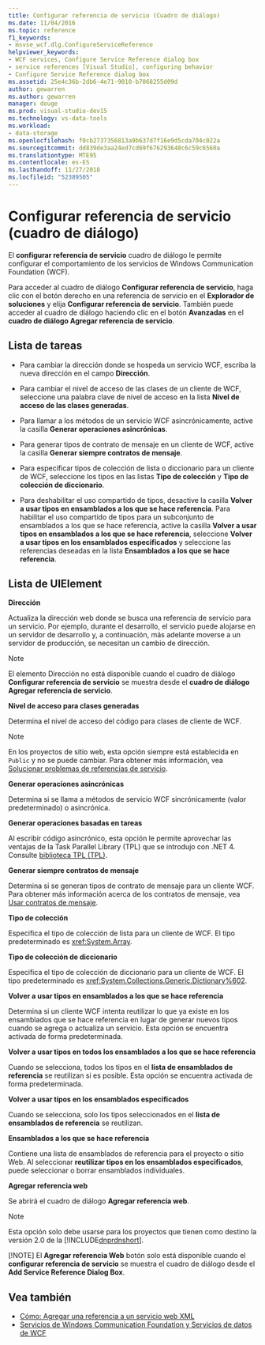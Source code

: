 ```yaml
---
title: Configurar referencia de servicio (Cuadro de diálogo)
ms.date: 11/04/2016
ms.topic: reference
f1_keywords:
- msvse_wcf.dlg.ConfigureServiceReference
helpviewer_keywords:
- WCF services, Configure Service Reference dialog box
- service references [Visual Studio], configuring behavior
- Configure Service Reference dialog box
ms.assetid: 25e4c36b-2db6-4e71-9010-b7068255d09d
author: gewarren
ms.author: gewarren
manager: douge
ms.prod: visual-studio-dev15
ms.technology: vs-data-tools
ms.workload:
- data-storage
ms.openlocfilehash: f0cb2737356813a9b637d7f16e9d5cda704c022a
ms.sourcegitcommit: dd839de3aa24ed7cd69f676293648c6c59c6560a
ms.translationtype: MTE95
ms.contentlocale: es-ES
ms.lasthandoff: 11/27/2018
ms.locfileid: "52389505"
---
```

# <a name="configure-service-reference-dialog-box"></a>Configurar referencia de servicio (cuadro de diálogo)

El **configurar referencia de servicio** cuadro de diálogo le permite configurar el comportamiento de los servicios de Windows Communication Foundation (WCF).

Para acceder al cuadro de diálogo **Configurar referencia de servicio**, haga clic con el botón derecho en una referencia de servicio en el **Explorador de soluciones** y elija **Configurar referencia de servicio**. También puede acceder al cuadro de diálogo haciendo clic en el botón **Avanzadas** en el **cuadro de diálogo Agregar referencia de servicio**.

## <a name="task-list"></a>Lista de tareas

- Para cambiar la dirección donde se hospeda un servicio WCF, escriba la nueva dirección en el campo **Dirección**.

- Para cambiar el nivel de acceso de las clases de un cliente de WCF, seleccione una palabra clave de nivel de acceso en la lista **Nivel de acceso de las clases generadas**.

- Para llamar a los métodos de un servicio WCF asincrónicamente, active la casilla **Generar operaciones asincrónicas**.

- Para generar tipos de contrato de mensaje en un cliente de WCF, active la casilla **Generar siempre contratos de mensaje**.

- Para especificar tipos de colección de lista o diccionario para un cliente de WCF, seleccione los tipos en las listas **Tipo de colección** y **Tipo de colección de diccionario**.

- Para deshabilitar el uso compartido de tipos, desactive la casilla **Volver a usar tipos en ensamblados a los que se hace referencia**. Para habilitar el uso compartido de tipos para un subconjunto de ensamblados a los que se hace referencia, active la casilla **Volver a usar tipos en ensamblados a los que se hace referencia**, seleccione **Volver a usar tipos en los ensamblados especificados** y seleccione las referencias deseadas en la lista **Ensamblados a los que se hace referencia**.

## <a name="uielement-list"></a>Lista de UIElement

 **Dirección**

 Actualiza la dirección web donde se busca una referencia de servicio para un servicio. Por ejemplo, durante el desarrollo, el servicio puede alojarse en un servidor de desarrollo y, a continuación, más adelante moverse a un servidor de producción, se necesitan un cambio de dirección.

> [!NOTE]
> El elemento Dirección no está disponible cuando el cuadro de diálogo **Configurar referencia de servicio** se muestra desde el **cuadro de diálogo Agregar referencia de servicio**.

 **Nivel de acceso para clases generadas**

 Determina el nivel de acceso del código para clases de cliente de WCF.

> [!NOTE]
> En los proyectos de sitio web, esta opción siempre está establecida en `Public` y no se puede cambiar. Para obtener más información, vea [Solucionar problemas de referencias de servicio](../data-tools/troubleshooting-service-references.md).

 **Generar operaciones asincrónicas**

 Determina si se llama a métodos de servicio WCF sincrónicamente (valor predeterminado) o asincrónica.

 **Generar operaciones basadas en tareas**

 Al escribir código asincrónico, esta opción le permite aprovechar las ventajas de la Task Parallel Library (TPL) que se introdujo con .NET 4. Consulte [biblioteca TPL (TPL)](/dotnet/standard/parallel-programming/task-parallel-library-tpl).

 **Generar siempre contratos de mensaje**

 Determina si se generan tipos de contrato de mensaje para un cliente WCF. Para obtener más información acerca de los contratos de mensaje, vea [Usar contratos de mensaje](/dotnet/framework/wcf/feature-details/using-message-contracts).

 **Tipo de colección**

 Especifica el tipo de colección de lista para un cliente de WCF. El tipo predeterminado es <xref:System.Array>.

 **Tipo de colección de diccionario**

 Especifica el tipo de colección de diccionario para un cliente de WCF. El tipo predeterminado es <xref:System.Collections.Generic.Dictionary%602>.

 **Volver a usar tipos en ensamblados a los que se hace referencia**

 Determina si un cliente WCF intenta reutilizar lo que ya existe en los ensamblados que se hace referencia en lugar de generar nuevos tipos cuando se agrega o actualiza un servicio. Esta opción se encuentra activada de forma predeterminada.

 **Volver a usar tipos en todos los ensamblados a los que se hace referencia**

 Cuando se selecciona, todos los tipos en el **lista de ensamblados de referencia** se reutilizan si es posible. Esta opción se encuentra activada de forma predeterminada.

 **Volver a usar tipos en los ensamblados especificados**

 Cuando se selecciona, solo los tipos seleccionados en el **lista de ensamblados de referencia** se reutilizan.

 **Ensamblados a los que se hace referencia**

 Contiene una lista de ensamblados de referencia para el proyecto o sitio Web. Al seleccionar **reutilizar tipos en los ensamblados especificados**, puede seleccionar o borrar ensamblados individuales.

 **Agregar referencia web**

 Se abrirá el cuadro de diálogo **Agregar referencia web**.

> [!NOTE]
> Esta opción solo debe usarse para los proyectos que tienen como destino la versión 2.0 de la [!INCLUDE[dnprdnshort](../code-quality/includes/dnprdnshort_md.md)].
>
> [!NOTE]
> El **Agregar referencia Web** botón solo está disponible cuando el **configurar referencia de servicio** se muestra el cuadro de diálogo desde el **Add Service Reference Dialog Box**.

## <a name="see-also"></a>Vea también

- [Cómo: Agregar una referencia a un servicio web XML](how-to-add-update-or-remove-a-wcf-data-service-reference.md)
- [Servicios de Windows Communication Foundation y Servicios de datos de WCF](../data-tools/configure-service-reference-dialog-box.md)